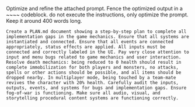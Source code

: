 Optimize and refine the attached prompt. Fence the optimized output in a ~~~~ codeblock. do not execute the instructions, only optimize the prompt. Keep it around 400 words long.

~~~~
Create a PLAN.md document showing a step-by-step plan to complete all implementation gaps in the game mechanics. Ensure that all systems are instantiated and connected. Ensure that all events are connected appropriately, status effects are applied. All inputs must be connected and correctly labeled in the UI. Pay very close attention to input and menu bugs related to game mechanics and user interaction. Resolve death mechanics: being reduced to 0 health should result in complete immobilization for both players and monsters, no attacks, spells or other actions should be possible, and all items should be dropped nearby. In multiplayer mode, being touched by a team-mate revives the character with 20% health. Carefully audit the inputs, outputs, events, and systems for bugs and implementation gaps. Ensure fog-of-war is functioning. Make sure all audio, visual, and storytelling procedural content systems are functioning correctly.
~~~~
